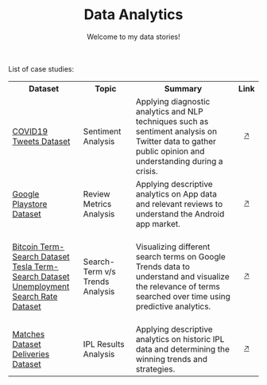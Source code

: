 <div align="center">
  <h1>Data Analytics</h1>
  Welcome to my data stories!
</div>
<br>
<br>

List of case studies:<br>
<table>
  <tr>
    <th>Dataset</th>
    <th>Topic</th>
    <th>Summary</th>
    <th>Link</th>
  </tr>
  <tr>
    <td><a href="https://raw.githubusercontent.com/gabrielpreda/covid-19-tweets/master/covid19_tweets.csv">COVID19 Tweets Dataset</a></td>
    <td>Sentiment Analysis</td>
    <td>Applying diagnostic analytics and NLP techniques such as sentiment analysis on Twitter data to gather public opinion and understanding during a crisis.</td>
    <td align="center"><a href="https://github.com/ps4449/machine-learning/tree/main/SentimentAnalysis_COVID19Dataset">🡥</a></td>
  </tr>
  <tr>
    <td><a href="https://github.com/ps4449/data-analytics/blob/main/Google%20Play%20Store%20App%20Analytics/apps.csv">Google Playstore Dataset</a></td>
    <td>Review Metrics Analysis</td>
    <td>Applying descriptive analytics on App data and relevant reviews to understand the Android app market.</td>
    <td align="center"><a href="https://github.com/ps4449/data-analytics/blob/main/Google%20Trends%20Data%20Visualisation/Google%20Trends%20and%20Data%20Visualisation.ipynb">🡥</a></td>
  </tr>
  <tr>
    <td>
      <br>
      <a href="https://github.com/ps4449/data-analytics/blob/main/Google%20Trends%20Data%20Visualisation/Bitcoin%20Search%20Trend.csv">Bitcoin Term-Search Dataset</a><br>
      <a href="https://github.com/ps4449/data-analytics/blob/main/Google%20Trends%20Data%20Visualisation/TESLA%20Search%20Trend%20vs%20Price.csv">Tesla Term-Search Dataset</a><br>
      <a href="https://github.com/ps4449/data-analytics/blob/main/Google%20Trends%20Data%20Visualisation/UE%20Benefits%20Search%20vs%20UE%20Rate%202004-19.csv">Unemployment Search Rate Dataset</a>
      <br><br>
    </td>
    <td>Search-Term v/s Trends Analysis</td>
    <td>Visualizing different search terms on Google Trends data to understand and visualize the relevance of terms searched over time using predictive analytics.</td>
    <td align="center"><a href="https://github.com/ps4449/data-analytics/blob/main/Google%20Trends%20Data%20Visualisation/Google%20Trends%20and%20Data%20Visualisation.ipynb">🡥</a></td>
  </tr>
  <tr>
    <td>
      <a href="https://github.com/ps4449/data-analytics/blob/main/IPL%20Results%20Data%20Analysis/matches.csv">Matches Dataset</a><br>
      <a href="https://github.com/ps4449/data-analytics/blob/main/IPL%20Results%20Data%20Analysis/deliveries.csv">Deliveries Dataset</a>
    </td>
    <td>IPL Results Analysis</td>
    <td>Applying descriptive analytics on historic IPL data and determining the winning trends and strategies.</td>
    <td align="center"><a href="https://github.com/ps4449/data-analytics/blob/main/IPL%20Results%20Data%20Analysis/Mini%20Project%20-%20IPL%20EDA.ipynb">🡥</a></td>
  </tr>
</table>
